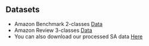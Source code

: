 ## Datasets

- Amazon Benchmark 2-classes [Data](
https://www.cs.jhu.edu/~mdredze/datasets/sentiment/)
- Amazon Review 3-classes [Data](https://github.com/ruidan/DAS)
- You can also download our processed SA data [Here](https://drive.google.com/file/d/1JyKL0WXzX311N7HQYEFLy69K0UPueN5i/view?usp=sharing)